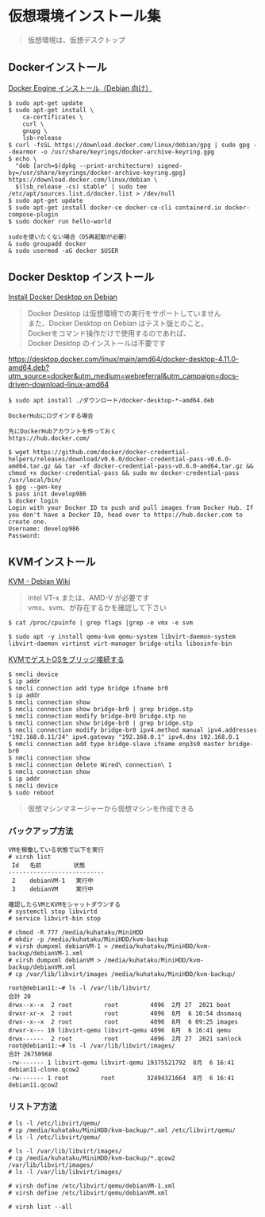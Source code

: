 # 仮想環境インストール集

> 仮想環境は、仮想デスクトップ  
> 

## Dockerインストール

[Docker Engine インストール（Debian 向け）](https://matsuand.github.io/docs.docker.jp.onthefly/engine/install/debian/)

```
$ sudo apt-get update
$ sudo apt-get install \
    ca-certificates \
    curl \
    gnupg \
    lsb-release
$ curl -fsSL https://download.docker.com/linux/debian/gpg | sudo gpg --dearmor -o /usr/share/keyrings/docker-archive-keyring.gpg
$ echo \
  "deb [arch=$(dpkg --print-architecture) signed-by=/usr/share/keyrings/docker-archive-keyring.gpg] https://download.docker.com/linux/debian \
  $(lsb_release -cs) stable" | sudo tee /etc/apt/sources.list.d/docker.list > /dev/null
$ sudo apt-get update
$ sudo apt-get install docker-ce docker-ce-cli containerd.io docker-compose-plugin
$ sudo docker run hello-world

sudoを使いたくない場合（OS再起動が必要）
& sudo groupadd docker
& sudo usermod -aG docker $USER
```

## Docker Desktop インストール

[Install Docker Desktop on Debian](https://docs.docker.com/desktop/install/debian/)

> Docker Desktop は仮想環境での実行をサポートしていません  
> また、Docker Desktop on Debian はテスト版とのこと。  
> Dockerをコマンド操作だけで使用するのであれば、  
> Docker Desktop のインストールは不要です

https://desktop.docker.com/linux/main/amd64/docker-desktop-4.11.0-amd64.deb?utm_source=docker&utm_medium=webreferral&utm_campaign=docs-driven-download-linux-amd64

```
$ sudo apt install ./ダウンロード/docker-desktop-*-amd64.deb

DockerHubにログインする場合

先にDockerHubアカウントを作っておく
https://hub.docker.com/

$ wget https://github.com/docker/docker-credential-helpers/releases/download/v0.6.0/docker-credential-pass-v0.6.0-amd64.tar.gz && tar -xf docker-credential-pass-v0.6.0-amd64.tar.gz && chmod +x docker-credential-pass && sudo mv docker-credential-pass /usr/local/bin/
$ gpg --gen-key
$ pass init develop986
$ docker login
Login with your Docker ID to push and pull images from Docker Hub. If you don't have a Docker ID, head over to https://hub.docker.com to create one.
Username: develop986
Password: 
```

## KVMインストール

[KVM - Debian Wiki](https://wiki.debian.org/KVM#Installation)

> intel VT-x または、AMD-V が必要です  
> vmx、svm、が存在するかを確認して下さい

```
$ cat /proc/cpuinfo | grep flags |grep -e vmx -e svm

$ sudo apt -y install qemu-kvm qemu-system libvirt-daemon-system libvirt-daemon virtinst virt-manager bridge-utils libosinfo-bin
```

[KVMでゲストOSをブリッジ接続する](https://qiita.com/yoshiyasu1111/items/8d07a4fd55116fba07f7)

```
$ nmcli device 
$ ip addr
$ nmcli connection add type bridge ifname br0
$ ip addr
$ nmcli connection show 
$ nmcli connection show bridge-br0 | grep bridge.stp
$ nmcli connection modify bridge-br0 bridge.stp no
$ nmcli connection show bridge-br0 | grep bridge.stp
$ nmcli connection modify bridge-br0 ipv4.method manual ipv4.addresses "192.168.0.11/24" ipv4.gateway "192.168.0.1" ipv4.dns 192.168.0.1
$ nmcli connection add type bridge-slave ifname enp3s0 master bridge-br0
$ nmcli connection show 
$ nmcli connection delete Wired\ connection\ 1
$ nmcli connection show 
$ ip addr
$ nmcli device 
$ sudo reboot
```

> 仮想マシンマネージャーから仮想マシンを作成できる

### バックアップ方法

```
VMを稼働している状態で以下を実行
# virsh list
 Id   名前         状態
---------------------------
 2    debianVM-1   実行中
 3    debianVM     実行中

確認したらVMとKVMをシャットダウンする
# systemctl stop libvirtd
# service libvirt-bin stop

# chmod -R 777 /media/kuhataku/MiniHDD
# mkdir -p /media/kuhataku/MiniHDD/kvm-backup
# virsh dumpxml debianVM-1 > /media/kuhataku/MiniHDD/kvm-backup/debianVM-1.xml
# virsh dumpxml debianVM > /media/kuhataku/MiniHDD/kvm-backup/debianVM.xml
# cp /var/lib/libvirt/images /media/kuhataku/MiniHDD/kvm-backup/

root@debian11:~# ls -l /var/lib/libvirt/
合計 20
drwx--x--x  2 root         root         4096  2月 27  2021 boot
drwxr-xr-x  2 root         root         4096  8月  6 10:54 dnsmasq
drwx--x--x  2 root         root         4096  8月  6 09:25 images
drwxr-x--- 10 libvirt-qemu libvirt-qemu 4096  8月  6 16:41 qemu
drwx------  2 root         root         4096  2月 27  2021 sanlock
root@debian11:~# ls -l /var/lib/libvirt/images/
合計 26750968
-rw------- 1 libvirt-qemu libvirt-qemu 19375521792  8月  6 16:41 debian11-clone.qcow2
-rw------- 1 root         root         32494321664  8月  6 16:41 debian11.qcow2
```

### リストア方法

```
# ls -l /etc/libvirt/qemu/
# cp /media/kuhataku/MiniHDD/kvm-backup/*.xml /etc/libvirt/qemu/
# ls -l /etc/libvirt/qemu/

# ls -l /var/lib/libvirt/images/
# cp /media/kuhataku/MiniHDD/kvm-backup/*.qcow2 /var/lib/libvirt/images/
# ls -l /var/lib/libvirt/images/

# virsh define /etc/libvirt/qemu/debianVM-1.xml 
# virsh define /etc/libvirt/qemu/debianVM.xml 

# virsh list --all
```